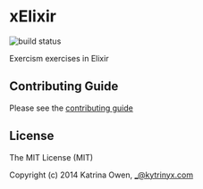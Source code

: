 # xElixir

![build status](https://travis-ci.org/exercism/xelixir.svg?branch=master)

Exercism exercises in Elixir

## Contributing Guide

Please see the [contributing guide](https://github.com/exercism/x-api/blob/master/CONTRIBUTING.md#the-exercise-data)

## License

The MIT License (MIT)

Copyright (c) 2014 Katrina Owen, _@kytrinyx.com

